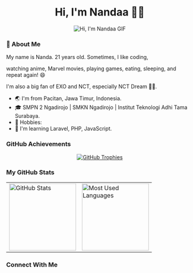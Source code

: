 <div align="center">
  <h1>Hi, I'm Nandaa 👋🏻</h1>
</div>
<div align="center">
  <img src="https://i.pinimg.com/originals/e4/ba/41/e4ba415866d0fd99f26a9cff6bafdc64.gif" alt="Hi, I'm Nandaa GIF">
</div>

### 🐣 About Me
<div>
  <p>My name is Nanda. 21 years old. Sometimes, I like coding,</p>
  <p>watching anime, Marvel movies, playing games, eating, sleeping, and repeat again! 😄</p>
  <p>I'm also a big fan of EXO and NCT, especially NCT Dream 🐰💚.</p>
</div>

- 🌏 I'm from Pacitan, Jawa Timur, Indonesia.  
- 🎓 SMPN 2 Ngadirojo | SMKN Ngadirojo | Institut Teknologi Adhi Tama Surabaya.  
- 🌟 Hobbies:  
- 🧠 I'm learning Laravel, PHP, JavaScript.

### GitHub Achievements
<div align="center">
  <a href="https://github.com/ryo-ma/github-profile-trophy">
    <img src="https://github-profile-trophy.vercel.app/?username=NandaAulya&theme=darkhub&no-bg=true&margin-w=15" alt="GitHub Trophies" />
  </a>
</div>

### My GitHub Stats
<div align="center">
  <table>
    <tr>
      <td>
        <img height="180em" src="https://github-readme-stats.vercel.app/api?username=NandaAulya&show_icons=true&hide_border=true&theme=tokyonight" alt="GitHub Stats" />
      </td>
      <td>
        <img height="180em" src="https://github-readme-stats.vercel.app/api/top-langs/?username=NandaAulya&layout=compact&langs_count=8&theme=tokyonight&hide_border=true" alt="Most Used Languages" />
      </td>
    </tr>
  </table>
</div>

### Connect With Me
